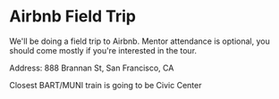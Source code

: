 # Airbnb Field Trip

We'll be doing a field trip to Airbnb. Mentor attendance is optional,
you should come mostly if you're interested in the tour.

Address: 888 Brannan St, San Francisco, CA

Closest BART/MUNI train is going to be Civic Center
